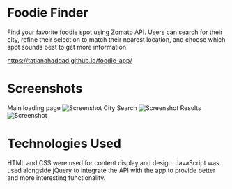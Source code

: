# Foodie Finder

Find your favorite foodie spot using Zomato API. Users can search for their city, refine their selection to match their nearest location, and choose which spot sounds best to get more information. 

https://tatianahaddad.github.io/foodie-app/

# Screenshots

Main loading page
![Screenshot](/images/main-screen.png)
City Search
![Screenshot](/images/city-search.png)
Results
![Screenshot](/images/results.png)

# Technologies Used

HTML and CSS were used for content display and design. JavaScript was used alongside jQuery to integrate the API with the app to provide better and more interesting functionality. 